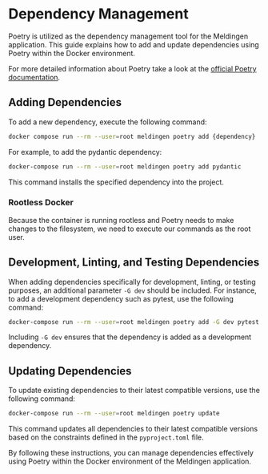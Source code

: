 # Dependency Management

Poetry is utilized as the dependency management tool for the Meldingen 
application. This guide explains how to add and update dependencies using 
Poetry within the Docker environment.

For more detailed information about Poetry take a look at the [official Poetry documentation](https://python-poetry.org/).

## Adding Dependencies

To add a new dependency, execute the following command:

```bash
docker compose run --rm --user=root meldingen poetry add {dependency}
```

For example, to add the pydantic dependency:

```bash
docker-compose run --rm --user=root meldingen poetry add pydantic
```

This command installs the specified dependency into the project.

### Rootless Docker
Because the container is running rootless and Poetry needs to make changes
to the filesystem, we need to execute our commands as the root user.

## Development, Linting, and Testing Dependencies

When adding dependencies specifically for development, linting, or testing 
purposes, an additional parameter `-G dev` should be included. For instance, 
to add a development dependency such as pytest, use the following command:

```bash
docker-compose run --rm --user=root meldingen poetry add -G dev pytest
```

Including `-G dev` ensures that the dependency is added as a development 
dependency.

## Updating Dependencies

To update existing dependencies to their latest compatible versions, use the 
following command:

```bash
docker-compose run --rm --user=root meldingen poetry update
```

This command updates all dependencies to their latest compatible versions based 
on the constraints defined in the `pyproject.toml` file.

By following these instructions, you can manage dependencies effectively using 
Poetry within the Docker environment of the Meldingen application.
